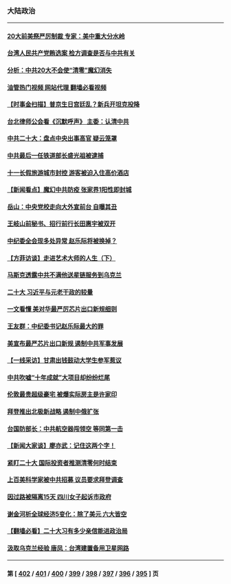 ### 大陆政治
---
#### [20大前美祭严厉制裁 专家：美中重大分水岭](../../pages/ncid277/n13841523.md?10090445) 
#### [台湾人民共产党贿选案 检方调查是否与中共有关](../../pages/ncid277/n13841193.md?10090445) 
#### [分析：中共20大不会使“清零”魔幻消失](../../pages/ncid277/n13841076.md?10090445) 
#### [油管热门视频 网站代理 翻墙必看视频](http://209.222.30.114:81/youtube.html?10090445)
#### [【时事金扫描】普京生日宫廷乱？新兵开坦克投降](../../pages/ncid277/n13841088.md?10090445) 
#### [台北律师公会看《沉默呼声》 主委：认清中共](../../pages/ncid277/n13841269.md?10090445) 
#### [中共二十大：盘点中央出事高官 疑云笼罩](../../pages/ncid277/n13841253.md?10090445) 
#### [中共最后一任铁道部长盛光祖被逮捕](../../pages/ncid277/n13841331.md?10090445) 
#### [十一长假旅游城市封控 游客被迫入住高价酒店](../../pages/ncid277/n13841322.md?10090445) 
#### [【新闻看点】魔幻中共防疫 张家界1阳性即封城](../../pages/ncid277/n13841062.md?10090445) 
#### [岳山：中央党校走向大外宣前台 自曝其丑](../../pages/ncid277/n13840938.md?10090445) 
#### [王岐山前秘书、招行前行长田惠宇被双开](../../pages/ncid277/n13841170.md?10090445) 
#### [中纪委全会现多处异常 赵乐际将被换掉？](../../pages/ncid277/n13841245.md?10090445) 
#### [【方菲访谈】走进艺术大师的人生（下）](../../pages/ncid277/n13841137.md?10090445) 
#### [马斯克透露中共不满他送星链服务到乌克兰](../../pages/ncid277/n13841104.md?10090445) 
#### [二十大 习近平与元老干政的较量](../../pages/ncid277/n13841091.md?10090445) 
#### [一文看懂 美对华最严厉芯片出口新规细则](../../pages/ncid277/n13841067.md?10090445) 
#### [王友群：中纪委书记赵乐际最大的罪](../../pages/ncid277/n13841011.md?10090445) 
#### [美宣布最严芯片出口新规 遏制中共军事发展](../../pages/ncid277/n13841061.md?10090445) 
#### [【一线采访】甘肃出钱鼓动大学生参军惹议](../../pages/ncid277/n13840895.md?10090445) 
#### [中共吹嘘“十年成就”大项目却纷纷烂尾](../../pages/ncid277/n13840852.md?10090445) 
#### [伦敦最贵超级豪宅 被爆实际房主是许家印](../../pages/ncid277/n13841033.md?10090445) 
#### [拜登推出北极新战略 遏制中俄扩张](../../pages/ncid277/n13840956.md?10090445) 
#### [台国防部长：中共航空器闯领空 等同第一击](../../pages/ncid277/n13840387.md?10090445) 
#### [【新闻大家谈】廖亦武：记住这两个字！](../../pages/ncid277/n13840556.md?10090445) 
#### [紧盯二十大  国际投资者推测清零何时结束](../../pages/ncid277/n13840862.md?10090445) 
#### [上百美科学家被中共招募 议员要求拜登调查](../../pages/ncid277/n13840830.md?10090445) 
#### [因过路被隔离15天 四川女子起诉市政府](../../pages/ncid277/n13840759.md?10090445) 
#### [谢金河析全球经济5变化：除了美元 六大皆空](../../pages/ncid277/n13840631.md?10090445) 
#### [【翻墙必看】二十大习有多少亲信能进政治局](../../pages/ncid277/n13840599.md?10090445) 
#### [汲取乌克兰经验 唐凤：台湾建置备用卫星网路](../../pages/ncid277/n13840477.md?10090445) 

---
#### 第 [ [402](./402.md?10090445) / [401](./401.md?10090445) / [400](./400.md?10090445) / [399](./399.md?10090445) / [398](./398.md?10090445) / [397](./397.md?10090445) / [396](./396.md?10090445) / [395](./395.md?10090445) ] 页

